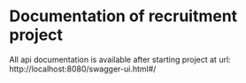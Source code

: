 # Documentation of recruitment project

All api documentation is available after starting project at url: http://localhost:8080/swagger-ui.html#/